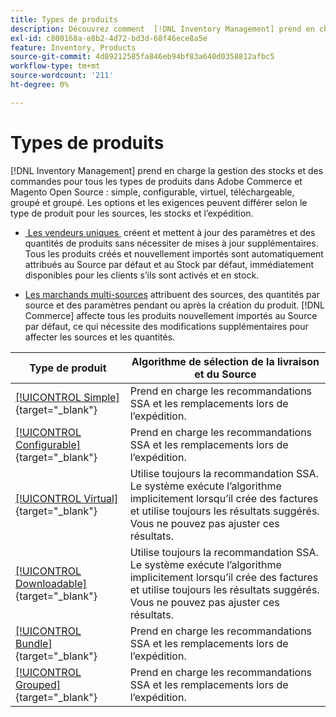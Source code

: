 ```yaml
---
title: Types de produits
description: Découvrez comment  [!DNL Inventory Management] prend en charge la gestion des stocks et des commandes pour tous les types de produits Adobe Commerce et Magento Open Source.
exl-id: c800168a-e8b2-4d72-bd3d-68f46ece8a5e
feature: Inventory, Products
source-git-commit: 4d89212585fa846eb94bf83a640d0358812afbc5
workflow-type: tm+mt
source-wordcount: '211'
ht-degree: 0%

---
```


# Types de produits

[!DNL Inventory Management] prend en charge la gestion des stocks et des commandes pour tous les types de produits dans Adobe Commerce et Magento Open Source : simple, configurable, virtuel, téléchargeable, groupé et groupé. Les options et les exigences peuvent différer selon le type de produit pour les sources, les stocks et l’expédition.

- [&#x200B; Les vendeurs uniques &#x200B;](merchant-sourcing.md#single-source-merchants) créent et mettent à jour des paramètres et des quantités de produits sans nécessiter de mises à jour supplémentaires. Tous les produits créés et nouvellement importés sont automatiquement attribués au Source par défaut et au Stock par défaut, immédiatement disponibles pour les clients s’ils sont activés et en stock.

- [Les marchands multi-sources](merchant-sourcing.md#multi-source-merchants) attribuent des sources, des quantités par source et des paramètres pendant ou après la création du produit. [!DNL Commerce] affecte tous les produits nouvellement importés au Source par défaut, ce qui nécessite des modifications supplémentaires pour affecter les sources et les quantités.

| Type de produit | Algorithme de sélection de la livraison et du Source |
|--|--|
| [[!UICONTROL Simple]](../catalog/product-create-simple.md){target="_blank"} | Prend en charge les recommandations SSA et les remplacements lors de l’expédition. |
| [[!UICONTROL Configurable]](../catalog/product-create-configurable.md){target="_blank"} | Prend en charge les recommandations SSA et les remplacements lors de l’expédition. |
| [[!UICONTROL Virtual]](../catalog/product-create-virtual.md){target="_blank"} | Utilise toujours la recommandation SSA. Le système exécute l’algorithme implicitement lorsqu’il crée des factures et utilise toujours les résultats suggérés.<br/>Vous ne pouvez pas ajuster ces résultats. |
| [[!UICONTROL Downloadable]](../catalog/product-create-downloadable.md){target="_blank"} | Utilise toujours la recommandation SSA. Le système exécute l’algorithme implicitement lorsqu’il crée des factures et utilise toujours les résultats suggérés. <br/>Vous ne pouvez pas ajuster ces résultats. |
| [[!UICONTROL Bundle]](../catalog/product-create-bundle.md){target="_blank"} | Prend en charge les recommandations SSA et les remplacements lors de l’expédition. |
| [[!UICONTROL Grouped]](../catalog/product-create-grouped.md){target="_blank"} | Prend en charge les recommandations SSA et les remplacements lors de l’expédition. |

